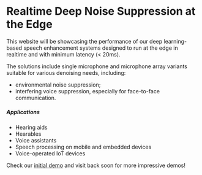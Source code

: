 # Realtime Deep Noise Suppression at the Edge

This website will be showcasing the performance of our deep learning-based
speech enhancement systems designed to run at the edge in realtime and with
minimum latency (< 20ms).

The solutions include single microphone and microphone array variants suitable
for various denoising needs, including:

- environmental noise suppression;
- interfering voice suppression, especially for face-to-face communication.

##### Applications

- Hearing aids
- Hearables
- Voice assistants
- Speech processing on mobile and embedded devices
- Voice-operated IoT devices

Check our [initial demo](https://perceptual-objects.github.io/rt_speech_enhancement/projects/1_project/) and visit back soon for more impressive demos!

